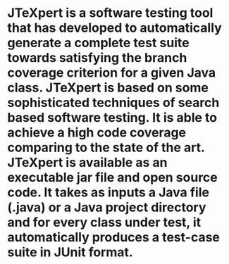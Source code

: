 # JTeXpert is a software testing tool that has developed to automatically generate a complete test suite towards satisfying the branch coverage criterion for a given Java class. JTeXpert is based on some sophisticated techniques of search based software testing. It is able to achieve a high code coverage comparing to the state of the art. JTeXpert is available as an executable jar file and open source code. It takes as inputs a Java file (.java) or a Java project directory and for every class under test, it automatically produces a test-case suite in JUnit format. 
